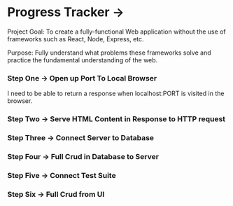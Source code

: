 # Progress Tracker -> 
Project Goal: 
    To create a fully-functional Web application without the use of frameworks such as React, Node, Express, etc. 

Purpose: 
    Fully understand what problems these frameworks solve and practice the fundamental understanding of the web. 

### Step One -> Open up Port To Local Browser
I need to be able to return a response when localhost:PORT is visited in the browser. 

### Step Two -> Serve HTML Content in Response to HTTP request
### Step Three -> Connect Server to Database
### Step Four -> Full Crud in Database to Server
### Step Five -> Connect Test Suite
### Step Six -> Full Crud from UI